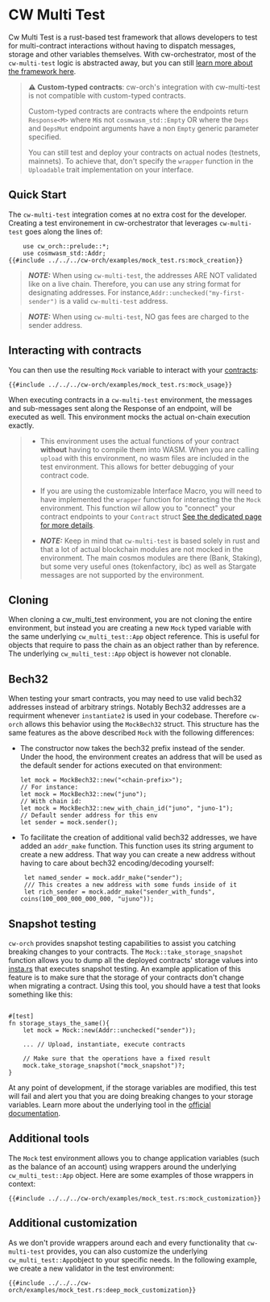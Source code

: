 # CW Multi Test

Cw Multi Test is a rust-based test framework that allows developers to test  for multi-contract interactions without having to dispatch messages, storage and other variables themselves. With cw-orchestrator, most of the `cw-multi-test` logic is abstracted away, but you can still <a href="https://github.com/CosmWasm/cw-multi-test" target="_blank">learn more about the framework here</a>.

> **⚠️ Custom-typed contracts**: cw-orch's integration with cw-multi-test is not compatible with custom-typed contracts.
> 
> Custom-typed contracts are contracts where the endpoints return `Response<M>` where `M`is not `cosmwasm_std::Empty` OR where the `Deps` and `DepsMut` endpoint arguments have a non `Empty` generic parameter specified. 
>
> You can still test and deploy your contracts on actual nodes (testnets, mainnets). To achieve that, don't specify the `wrapper` function in the `Uploadable` trait implementation on your interface. 

## Quick Start

The `cw-multi-test` integration comes at no extra cost for the developer. Creating a test environement in cw-orchestrator that leverages `cw-multi-test` goes along the lines of:

```rust,ignore
    use cw_orch::prelude::*;
    use cosmwasm_std::Addr;
{{#include ../../../cw-orch/examples/mock_test.rs:mock_creation}}
```

> **_NOTE:_** When using `cw-multi-test`, the addresses ARE NOT validated like on a live chain. Therefore, you can use any string format for designating addresses. For instance,`Addr::unchecked("my-first-sender")` is a valid `cw-multi-test` address.

> **_NOTE:_** When using `cw-multi-test`, NO gas fees are charged to the sender address.

## Interacting with contracts

You can then use the resulting `Mock` variable to interact with your [contracts](../contracts/index.md):

```rust,ignore
{{#include ../../../cw-orch/examples/mock_test.rs:mock_usage}}
```

When executing contracts in a `cw-multi-test` environment, the messages and sub-messages sent along the Response of an endpoint, will be executed as well.
This environment mocks the actual on-chain execution exactly.

> - This environment uses the actual functions of your contract **without** having to compile them into WASM. When you are calling `upload` with this environment, no wasm files are included in the test environment. This allows for better debugging of your contract code.
>
> - If you are using the customizable Interface Macro, you will need to have implemented the `wrapper` function for interacting the the `Mock` environment. This function wil allow you to "connect" your contract endpoints to your `Contract` struct [See the dedicated page for more details](../contracts/interfaces.md#customizable-interface-macro).
>
> - **_NOTE:_** Keep in mind that `cw-multi-test` is based solely in rust and that a lot of actual blockchain modules are not mocked in the environment. The main cosmos modules are there (Bank, Staking), but some very useful ones (tokenfactory, ibc) as well as Stargate messages are not supported by the environment.

## Cloning

When cloning a cw_multi_test environment, you are not cloning the entire environment, but instead you are creating a new `Mock` typed variable with the same underlying `cw_multi_test::App` object reference. This is useful for objects that require to pass the chain as an object rather than by reference.
The underlying `cw_multi_test::App` object is however not clonable.

## Bech32

When testing your smart contracts, you may need to use valid bech32 addresses instead of arbitrary strings. Notably Bech32 addresses are a requirment whenever `instantiate2` is used in your codebase. Therefore `cw-orch` allows this behavior using the `MockBech32` struct. This structure has the same features as the above described `Mock` with the following differences:

- The constructor now takes the bech32 prefix instead of the sender. Under the hood, the environment creates an address that will be used as the default sender for actions executed on that environment:

  ```rust,ignore
  let mock = MockBech32::new("<chain-prefix>");
  // For instance: 
  let mock = MockBech32::new("juno");
  // With chain id: 
  let mock = MockBech32::new_with_chain_id("juno", "juno-1");
  // Default sender address for this env
  let sender = mock.sender();
  ```

- To facilitate the creation of additional valid bech32 addresses, we have added an `addr_make` function. This function uses its string argument to create a new address. That way you can create a new address without having to care about bech32 encoding/decoding yourself:

   ```rust,ignore
    let named_sender = mock.addr_make("sender");
    /// This creates a new address with some funds inside of it
    let rich_sender = mock.addr_make("sender_with_funds", coins(100_000_000_000_000, "ujuno"));
   ```

## Snapshot testing

`cw-orch` provides snapshot testing capabilities to assist you catching breaking changes to your contracts. The `Mock::take_storage_snapshot` function allows you to dump all the deployed contracts' storage values into <a href="https://insta.rs/docs/quickstart/" target="_blank">insta.rs</a> that executes snapshot testing. An example application of this feature is to make sure that the storage of your contracts don't change when migrating a contract. Using this tool, you should have a test that looks something like this:

```rust,ignore

#[test]
fn storage_stays_the_same(){
    let mock = Mock::new(Addr::unchecked("sender"));

    ... // Upload, instantiate, execute contracts

    // Make sure that the operations have a fixed result
    mock.take_storage_snapshot("mock_snapshot")?;
}
```

At any point of development, if the storage variables are modified, this test will fail and alert you that you are doing breaking changes to your storage variables. Learn more about the underlying tool in the <a href="https://insta.rs/" target="_blank">official documentation</a>.

## Additional tools

The `Mock` test environment allows you to change application variables (such as the balance of an account) using wrappers around the underlying `cw_multi_test::App` object. Here are some examples of those wrappers in context:

```rust,ignore
{{#include ../../../cw-orch/examples/mock_test.rs:mock_customization}}
```

## Additional customization

As we don't provide wrappers around each and every functionality that `cw-multi-test` provides, you can also customize the underlying `cw_multi_test::App`object to your specific needs. In the following example, we create a new validator in the test environment:

```rust,ignore
{{#include ../../../cw-orch/examples/mock_test.rs:deep_mock_customization}}
````
